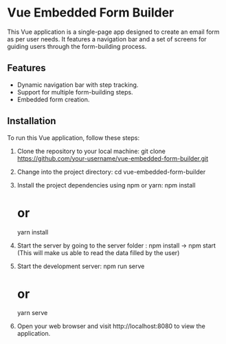 # Vue Embedded Form Builder

This Vue application is a single-page app designed to create an email form as per user needs. It features a navigation bar and a set of screens for guiding users through the form-building process.

## Features

- Dynamic navigation bar with step tracking.
- Support for multiple form-building steps.
- Embedded form creation.

## Installation

To run this Vue application, follow these steps:

1. Clone the repository to your local machine:
    git clone https://github.com/your-username/vue-embedded-form-builder.git

2. Change into the project directory:
    cd vue-embedded-form-builder

3. Install the project dependencies using npm or yarn:
    npm install
    # or
    yarn install

4. Start the server by going to the server folder : npm install -> npm start (This will make us able to read the data filled by the user)

5. Start the development server:
    npm run serve
    # or
    yarn serve

6. Open your web browser and visit http://localhost:8080 to view the application.


